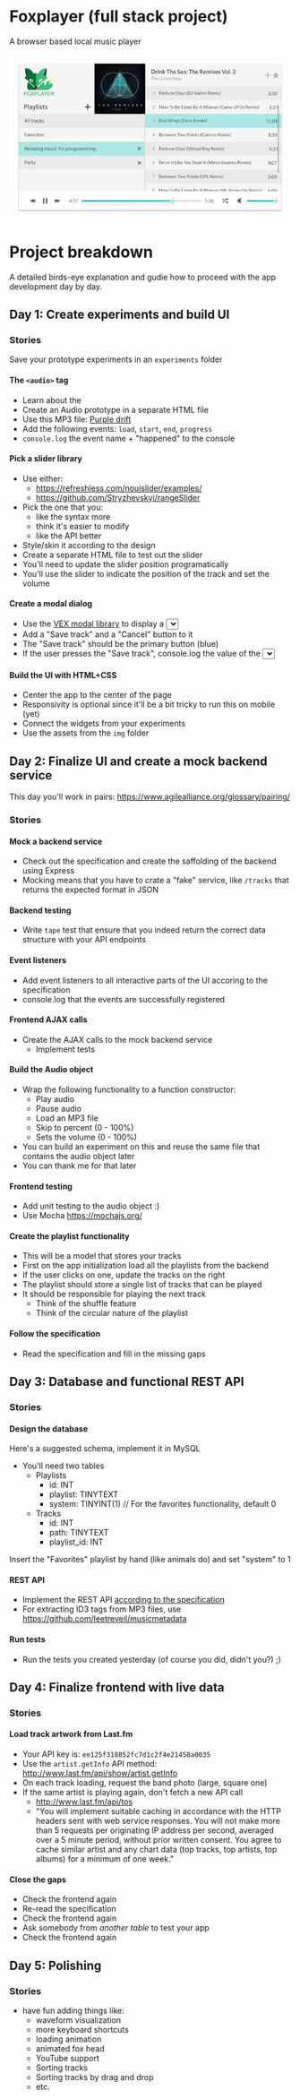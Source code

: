 # Foxplayer (full stack project)

A browser based local music player

![main ui](img/musicplayer.png)

# Project breakdown

A detailed birds-eye explanation and gudie how to proceed with the app development day by day.

## Day 1: Create experiments and build UI

### Stories

Save your prototype experiments in an `experiments` folder

#### The `<audio>` tag
- Learn about the <audio> tag:
	- https://www.sitepoint.com/essential-audio-and-video-events-for-html5/
	- https://developer.mozilla.org/en/docs/Web/Guide/Events/Media_events
	- https://www.w3.org/2010/05/video/mediaevents.html
- Create an Audio prototype in a separate HTML file
- Use this MP3 file: [Purple drift](music/Organoid_-_09_-_Purple_Drift.mp3)
- Add the following events: `load`, `start`, `end`, `progress`
- `console.log` the event name + "happened" to the console

#### Pick a slider library
- Use either:
	- https://refreshless.com/nouislider/examples/
	- https://github.com/Stryzhevskyi/rangeSlider
- Pick the one that you:
	- like the syntax more
	- think it's easier to modify
	- like the API better
- Style/skin it according to the design
- Create a separate HTML file to test out the slider
- You'll need to update the slider position programatically
- You'll use the slider to indicate the position of the track and set the volume

#### Create a modal dialog
- Use the [VEX modal library](http://github.hubspot.com/vex/docs/welcome/) to display a <select> element with 3 options of your choice
- Add a "Save track" and a "Cancel" button to it
- The "Save track" should be the primary button (blue)
- If the user presses the "Save track", console.log the value of the <select> input

#### Build the UI with HTML+CSS
- Center the app to the center of the page
- Responsivity is optional since it'll be a bit tricky to run this on mobile (yet)
- Connect the widgets from your experiments
- Use the assets from the `img` folder


## Day 2: Finalize UI and create a mock backend service

This day you'll work in pairs: https://www.agilealliance.org/glossary/pairing/

### Stories

#### Mock a backend service
- Check out the specification and create the saffolding of the backend using Express
- Mocking means that you have to crate a "fake" service, like `/tracks` that returns the expected format in JSON

#### Backend testing
- Write `tape` test that ensure that you indeed return the correct data structure with your API endpoints

#### Event listeners
- Add event listeners to all interactive parts of the UI accoring to the specification
- console.log that the events are successfully registered

#### Frontend AJAX calls 
- Create the AJAX calls to the mock backend service
	- Implement tests

#### Build the Audio object
- Wrap the following functionality to a function constructor:
	- Play audio
	- Pause audio
	- Load an MP3 file
	- Skip to percent (0 - 100%)
	- Sets the volume (0 - 100%)
- You can build an experiment on this and reuse the same file that contains the audio object later
- You can thank me for that later

#### Frontend testing
- Add unit testing to the audio object :)
- Use Mocha https://mochajs.org/

#### Create the playlist functionality
- This will be a model that stores your tracks
- First on the app initialization load all the playlists from the backend
- If the user clicks on one, update the tracks on the right
- The playlist should store a single list of tracks that can be played
- It should be responsible for playing the next track
	- Think of the shuffle feature
	- Think of the circular nature of the playlist

#### Follow the specification
- Read the specification and fill in the missing gaps

## Day 3: Database and functional REST API

### Stories

#### Design the database

Here's a suggested schema, implement it in MySQL

- You'll need two tables
	- Playlists
		- id: INT
		- playlist: TINYTEXT
		- system: TINYINT(1) // For the favorites functionality, default 0
	- Tracks
		- id: INT
		- path: TINYTEXT
		- playlist_id: INT

Insert the "Favorites" playlist by hand (like animals do) and set "system" to 1


#### REST API
- Implement the REST API [according to the specification](specification.md)
- For extracting ID3 tags from MP3 files, use https://github.com/leetreveil/musicmetadata

#### Run tests
- Run the tests you created yesterday (of course you did, didn't you?) ;)


## Day 4: Finalize frontend with live data

### Stories

#### Load track artwork from Last.fm
- Your API key is: `ee125f318852fc7d1c2f4e21458a0035`
- Use the `artist.getInfo` API method: http://www.last.fm/api/show/artist.getInfo
- On each track loading, request the band photo (large, square one)
- If the same artist is playing again, don't fetch a new API call
	- http://www.last.fm/api/tos
	- "You will implement suitable caching in accordance with the HTTP headers sent with web service responses. You will not make more than 5 requests per originating IP address per second, averaged over a 5 minute period, without prior written consent. You agree to cache similar artist and any chart data (top tracks, top artists, top albums) for a minimum of one week."

#### Close the gaps
- Check the frontend again
- Re-read the specification
- Check the frontend again
- Ask somebody from *another table* to test your app
- Check the frontend again

## Day 5: Polishing

### Stories

- have fun adding things like:
	- waveform visualization
	- more keyboard shortcuts
	- loading animation
	- animated fox head
	- YouTube support
	- Sorting tracks
	- Sorting tracks by drag and drop
	- etc.
